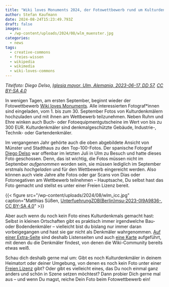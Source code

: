 ```yaml
---
title: "Wiki loves Monuments 2024, der Fotowettbewerb rund um Kulturdenkmäler startet in wenigen Tagen"
author: Stefan Kaufmann
date: 2024-08-24T15:23:49.793Z
draft: false
images: 
  - /wp-content/uploads/2024/08/wlm_muenster.jpg
categories:
  - news
tags:
  - creative-commons
  - freies-wissen
  - wikipedia
  - wikimedia
  - wiki-loves-commons
---
```

_Titelfoto: Diego Delso, [Iglesia mayor, Ulm, Alemania, 2023-06-17, DD 57](https://commons.wikimedia.org/wiki/File:Iglesia_mayor,_Ulm,_Alemania,_2023-06-17,_DD_57.jpg), [CC BY-SA 4.0](https://creativecommons.org/licenses/by-sa/4.0/legalcode)_

In wenigen Tagen, am ersten September, beginnt wieder der Fotowettbewerb [Wiki loves Monuments](https://de.wikipedia.org/wiki/Wikipedia:Wiki_Loves_Monuments_2024/Deutschland). Alle interessierten Fotograf\*innen sind eingeladen, vom 1. bis zum 30. September Fotos von Kulturdenkmälern hochzuladen und mit ihnen am Wettbewerb teilzunehmen. Neben Ruhm und Ehre winken auch Buch- oder Fotoequipmentgutscheine im Wert von bis zu 300 EUR. Kulturdenkmäler sind denkmalgeschützte Gebäude, Industrie-, Technik- oder Gartendenkmäler.

Im vergangenen Jahr gehörte auch die oben abgebildete Ansicht von Münster und Stadthaus zu den Top-100-Fotos. Der spanische Fotograf [Diego Delso](https://commons.wikimedia.org/wiki/User:Poco_a_poco/Sobre_m%C3%AD) war offenbar im letzten Juli in Ulm zu Besuch und hatte dieses Foto geschossen. Denn, das ist wichtig, die Fotos müssen nicht im September _aufgenommen_ worden sein, sie müssen lediglich im September erstmals _hochgeladen_ und für den Wettbewerb eingereicht werden. Also können auch viele Jahre alte Fotos oder gar Scans von Dias oder Fotonegativen am Wettbewerb teilnehmen – Hauptsache, Du selbst hast das Foto gemacht und stellst es unter einer Freien Lizenz bereit.

{{< figure src="/wp-content/uploads/2024/08/wlm_icc.jpg" caption="Matthias Süßen, [UnterfuehrungZOB(Berlin)msu-2023-0I9A9836-](https://commons.wikimedia.org/wiki/File:UnterfuehrungZOB(Berlin)msu-2023-0I9A9836-.jpg), [CC BY-SA 4.0](https://creativecommons.org/licenses/by-sa/4.0/legalcode)" >}}

Aber auch wenn du noch kein Foto eines Kulturdenkmals gemacht hast: Selbst in kleinen Ortschaften gibt es praktisch immer irgendwelche Bau- oder Bodendenkmäler – vielleicht bist du bislang nur immer daran vorbeigegangen und hast sie gar nicht als Denkmäler wahrgenommen. [Auf einer Extra-Seite](https://de.wikipedia.org/wiki/Wikipedia:Wiki_Loves_Monuments_2024/Deutschland/Denkmale) sind deshalb Listenseiten und auch [eine Karte](https://uploadmap.toolforge.org/denkmalde.html) aufgeführt, mit denen du die Denkmäler findest, von denen die Wiki-Community bereits etwas weiß.

Schau dich deshalb gerne mal um: Gibt es noch Kulturdenkmäler in deinem Heimatort oder deiner Umgebung, von denen es noch kein Foto unter einer [Freien Lizenz](https://de.wikipedia.org/wiki/Freie_Lizenz) gibt? Oder gibt es vielleicht eines, das Du noch einmal ganz anders und schön in Szene setzen möchtest? Dann probier Dich gerne mal aus – und wenn Du magst, reiche Dein Foto beim Fotowettbewerb ein!
